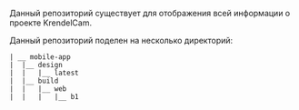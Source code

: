 Данный репозиторий существует для отображения всей информации о проекте KrendelCam. 

Данный репозиторий поделен на несколько директорий:
```
| __ mobile-app
|  |__ design
|  |   |__ latest
|  |__ build
|  |   |__ web
|  |   |   |__ b1
```
